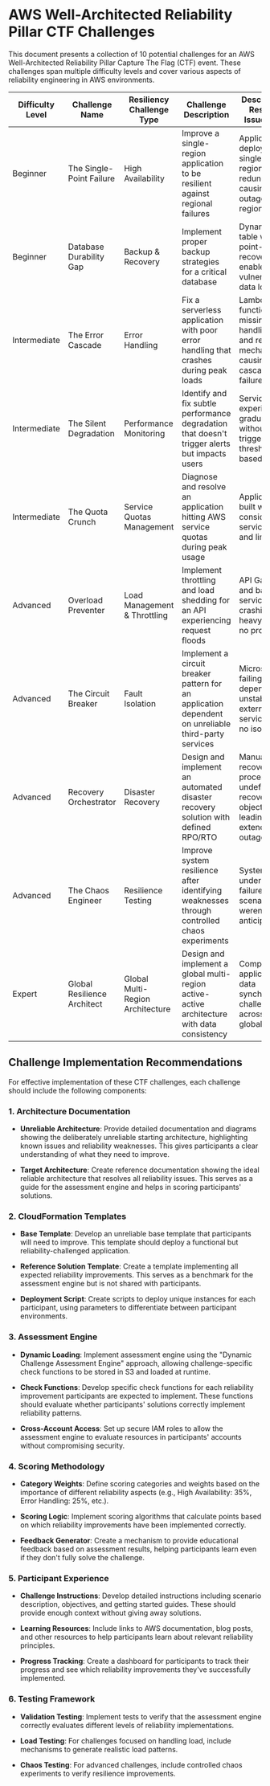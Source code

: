 # AWS Well-Architected Reliability Pillar CTF Challenges

This document presents a collection of 10 potential challenges for an AWS Well-Architected Reliability Pillar Capture The Flag (CTF) event. These challenges span multiple difficulty levels and cover various aspects of reliability engineering in AWS environments.

| Difficulty Level | Challenge Name | Resiliency Challenge Type | Challenge Description | Description of Resilience Issue/Defect | Skills Tested | Potential Observability Tools |
|------------------|----------------|---------------------------|------------------------|---------------------------------------|---------------|------------------------------|
| Beginner | The Single-Point Failure | High Availability | Improve a single-region application to be resilient against regional failures | Application deployed in a single AWS region with no redundancy, causing total outage during regional issues | Multi-region architecture, read replicas, global tables, cross-region replication | AWS CloudWatch, AWS Health Dashboard, Route 53 Health Checks, Global Accelerator metrics |
| Beginner | Database Durability Gap | Backup & Recovery | Implement proper backup strategies for a critical database | DynamoDB table without point-in-time recovery enabled, vulnerable to data loss | Database backup configuration, recovery testing, retention policies | CloudWatch metrics for backup events, AWS Backup dashboard, CloudTrail for configuration changes |
| Intermediate | The Error Cascade | Error Handling | Fix a serverless application with poor error handling that crashes during peak loads | Lambda functions missing error handling, DLQs, and retry mechanisms causing cascading failures | Lambda error handling, SQS DLQ implementation, retry strategies with backoff | CloudWatch Logs, X-Ray for tracing error paths, Lambda Insights, SQS queue metrics |
| Intermediate | The Silent Degradation | Performance Monitoring | Identify and fix subtle performance degradation that doesn't trigger alerts but impacts users | Services experiencing gradual latency without triggering threshold-based alerts | Service latency analysis, distributed tracing, anomaly detection | AWS X-Ray, CloudWatch ServiceLens, CloudWatch Synthetics, CloudWatch Anomaly Detection |
| Intermediate | The Quota Crunch | Service Quotas Management | Diagnose and resolve an application hitting AWS service quotas during peak usage | Application built without considering service quotas and limits | Service quotas monitoring, architectural changes to work within limits | Service Quotas dashboard, CloudWatch metrics, Trusted Advisor, X-Ray for bottleneck analysis |
| Advanced | Overload Preventer | Load Management & Throttling | Implement throttling and load shedding for an API experiencing request floods | API Gateway and backend services crashing under heavy load with no protection | API throttling, load shedding, client-side retry, queue-based architecture | API Gateway dashboard, CloudWatch metrics, X-Ray tracing, SQS queue metrics |
| Advanced | The Circuit Breaker | Fault Isolation | Implement a circuit breaker pattern for an application dependent on unreliable third-party services | Microservices failing due to dependency on unstable external services with no isolation | Circuit breaker pattern, fallback mechanisms, dependency isolation | X-Ray tracing for dependencies, CloudWatch synthetic canaries, custom circuit state metrics |
| Advanced | Recovery Orchestrator | Disaster Recovery | Design and implement an automated disaster recovery solution with defined RPO/RTO | Manual recovery processes with undefined recovery objectives leading to extended outages | DR automation, cross-region replication, recovery testing | CloudWatch Events/EventBridge, AWS Backup metrics, Route 53 failover metrics, recovery time measurement |
| Advanced | The Chaos Engineer | Resilience Testing | Improve system resilience after identifying weaknesses through controlled chaos experiments | System fails under specific failure scenarios that weren't anticipated | Chaos engineering principles, failure injection, resilience improvements | AWS Fault Injection Simulator, CloudWatch dashboards, X-Ray insights, custom resilience metrics |
| Expert | Global Resilience Architect | Global Multi-Region Architecture | Design and implement a global multi-region active-active architecture with data consistency | Complex application with data synchronization challenges across multiple global regions | Multi-region active-active architecture, conflict resolution, global routing strategies | Global service metrics, Route 53 traffic flow analysis, CloudFront logs, DynamoDB Global Tables metrics |

## Challenge Implementation Recommendations

For effective implementation of these CTF challenges, each challenge should include the following components:

### 1. Architecture Documentation

- **Unreliable Architecture**: Provide detailed documentation and diagrams showing the deliberately unreliable starting architecture, highlighting known issues and reliability weaknesses. This gives participants a clear understanding of what they need to improve.

- **Target Architecture**: Create reference documentation showing the ideal reliable architecture that resolves all reliability issues. This serves as a guide for the assessment engine and helps in scoring participants' solutions.

### 2. CloudFormation Templates

- **Base Template**: Develop an unreliable base template that participants will need to improve. This template should deploy a functional but reliability-challenged application.

- **Reference Solution Template**: Create a template implementing all expected reliability improvements. This serves as a benchmark for the assessment engine but is not shared with participants.

- **Deployment Script**: Create scripts to deploy unique instances for each participant, using parameters to differentiate between participant environments.

### 3. Assessment Engine

- **Dynamic Loading**: Implement assessment engine using the "Dynamic Challenge Assessment Engine" approach, allowing challenge-specific check functions to be stored in S3 and loaded at runtime.

- **Check Functions**: Develop specific check functions for each reliability improvement participants are expected to implement. These functions should evaluate whether participants' solutions correctly implement reliability patterns.

- **Cross-Account Access**: Set up secure IAM roles to allow the assessment engine to evaluate resources in participants' accounts without compromising security.

### 4. Scoring Methodology

- **Category Weights**: Define scoring categories and weights based on the importance of different reliability aspects (e.g., High Availability: 35%, Error Handling: 25%, etc.).

- **Scoring Logic**: Implement scoring algorithms that calculate points based on which reliability improvements have been implemented correctly.

- **Feedback Generator**: Create a mechanism to provide educational feedback based on assessment results, helping participants learn even if they don't fully solve the challenge.

### 5. Participant Experience

- **Challenge Instructions**: Develop detailed instructions including scenario description, objectives, and getting started guides. These should provide enough context without giving away solutions.

- **Learning Resources**: Include links to AWS documentation, blog posts, and other resources to help participants learn about relevant reliability principles.

- **Progress Tracking**: Create a dashboard for participants to track their progress and see which reliability improvements they've successfully implemented.

### 6. Testing Framework

- **Validation Testing**: Implement tests to verify that the assessment engine correctly evaluates different levels of reliability implementations.

- **Load Testing**: For challenges focused on handling load, include mechanisms to generate realistic load patterns.

- **Chaos Testing**: For advanced challenges, include controlled chaos experiments to verify resilience improvements.
